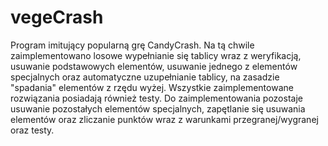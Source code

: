 # vegeCrash
Program imitujący popularną grę CandyCrash. Na tą chwile zaimplementowano losowe wypełnianie się tablicy wraz z weryfikacją, usuwanie podstawowych elementów, 
usuwanie jednego z elementów specjalnych oraz automatyczne uzupełnianie tablicy, na zasadzie "spadania" elementów z rzędu wyżej. Wszystkie zaimplementowane rozwiązania 
posiadają również testy. 
Do zaimplementowania pozostaje usuwanie pozostałych elementów specjalnych, zapętlanie się usuwania elementów oraz zliczanie punktów wraz z warunkami przegranej/wygranej oraz testy.
